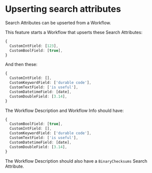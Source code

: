 # Upserting search attributes

Search Attributes can be upserted from a Workflow.

This feature starts a Workflow that upserts these Search Attributes:

```ts
{
  CustomIntField: [123],
  CustomBoolField: [true],
}
```

And then these:

```ts
{
  CustomIntField: [],
  CustomKeywordField: ['durable code'],
  CustomTextField: ['is useful'],
  CustomDatetimeField: [date],
  CustomDoubleField: [3.14],
}
```

The Workflow Description and Workflow Info should have:

```ts
{
  CustomBoolField: [true],
  CustomIntField: [],
  CustomKeywordField: ['durable code'],
  CustomTextField: ['is useful'],
  CustomDatetimeField: [date],
  CustomDoubleField: [3.14],
}
```

The Workflow Description should also have a `BinaryChecksums` Search Attribute.